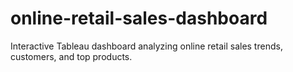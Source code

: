 # online-retail-sales-dashboard
Interactive Tableau dashboard analyzing online retail sales trends, customers, and top products.
